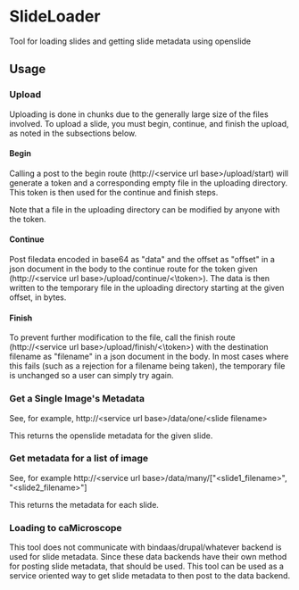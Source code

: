 # SlideLoader
Tool for loading slides and getting slide metadata using openslide

## Usage

### Upload

Uploading is done in chunks due to the generally large size of the files involved. To upload a slide, you must begin, continue, and finish the upload, as noted in the subsections below.

#### Begin

Calling a post to the begin route (http://\<service url base\>/upload/start) will generate a token and a corresponding empty file in the uploading directory. This token is then used for the continue and finish steps.

Note that a file in the uploading directory can be modified by anyone with the token.

#### Continue

Post filedata encoded in base64 as "data" and the offset as "offset" in a json document in the body to the continue route for the token given (http://\<service url base\>/upload/continue/<\token\>). The data is then written to the temporary file in the uploading directory starting at the given offset, in bytes.

#### Finish

To prevent further modification to the file, call the finish route (http://\<service url base\>/upload/finish/<\token\>) with the destination filename as "filename" in a json document in the body. In most cases where this fails (such as a rejection for a filename being taken), the temporary file is unchanged so a user can simply try again.

### Get a Single Image's Metadata

See, for example, http://\<service url base\>/data/one/\<slide filename\>

This returns the openslide metadata for the given slide.
### Get metadata for a list of image

See, for example http://\<service url base\>/data/many/["\<slide1_filename\>", "\<slide2_filename\>"]

This returns the metadata for each slide.

### Loading to caMicroscope

This tool does not communicate with bindaas/drupal/whatever backend is used for slide metadata. Since these data backends have their own method for posting slide metadata, that should be used. This tool can be used as a service oriented way to get slide metadata to then post to the data backend.

